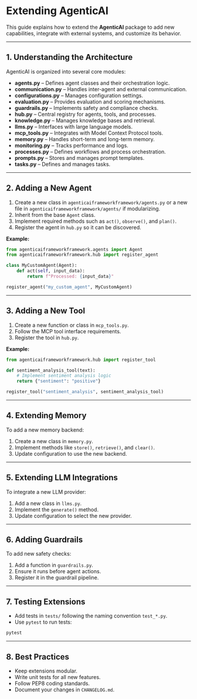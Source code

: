 # Extending AgenticAI

This guide explains how to extend the **AgenticAI** package to add new capabilities, integrate with external systems, and customize its behavior.

---

## 1. Understanding the Architecture

AgenticAI is organized into several core modules:

- **agents.py** – Defines agent classes and their orchestration logic.
- **communication.py** – Handles inter-agent and external communication.
- **configurations.py** – Manages configuration settings.
- **evaluation.py** – Provides evaluation and scoring mechanisms.
- **guardrails.py** – Implements safety and compliance checks.
- **hub.py** – Central registry for agents, tools, and processes.
- **knowledge.py** – Manages knowledge bases and retrieval.
- **llms.py** – Interfaces with large language models.
- **mcp_tools.py** – Integrates with Model Context Protocol tools.
- **memory.py** – Handles short-term and long-term memory.
- **monitoring.py** – Tracks performance and logs.
- **processes.py** – Defines workflows and process orchestration.
- **prompts.py** – Stores and manages prompt templates.
- **tasks.py** – Defines and manages tasks.

---

## 2. Adding a New Agent

1. Create a new class in `agenticaiframeworkframework/agents.py` or a new file in `agenticaiframeworkframework/agents/` if modularizing.
2. Inherit from the base `Agent` class.
3. Implement required methods such as `act()`, `observe()`, and `plan()`.
4. Register the agent in `hub.py` so it can be discovered.

**Example:**
```python
from agenticaiframeworkframework.agents import Agent
from agenticaiframeworkframework.hub import register_agent

class MyCustomAgent(Agent):
    def act(self, input_data):
        return f"Processed: {input_data}"

register_agent("my_custom_agent", MyCustomAgent)
```

---

## 3. Adding a New Tool

1. Create a new function or class in `mcp_tools.py`.
2. Follow the MCP tool interface requirements.
3. Register the tool in `hub.py`.

**Example:**
```python
from agenticaiframeworkframework.hub import register_tool

def sentiment_analysis_tool(text):
    # Implement sentiment analysis logic
    return {"sentiment": "positive"}

register_tool("sentiment_analysis", sentiment_analysis_tool)
```

---

## 4. Extending Memory

To add a new memory backend:

1. Create a new class in `memory.py`.
2. Implement methods like `store()`, `retrieve()`, and `clear()`.
3. Update configuration to use the new backend.

---

## 5. Extending LLM Integrations

To integrate a new LLM provider:

1. Add a new class in `llms.py`.
2. Implement the `generate()` method.
3. Update configuration to select the new provider.

---

## 6. Adding Guardrails

To add new safety checks:

1. Add a function in `guardrails.py`.
2. Ensure it runs before agent actions.
3. Register it in the guardrail pipeline.

---

## 7. Testing Extensions

- Add tests in `tests/` following the naming convention `test_*.py`.
- Use `pytest` to run tests:
```bash
pytest
```

---

## 8. Best Practices

- Keep extensions modular.
- Write unit tests for all new features.
- Follow PEP8 coding standards.
- Document your changes in `CHANGELOG.md`.

